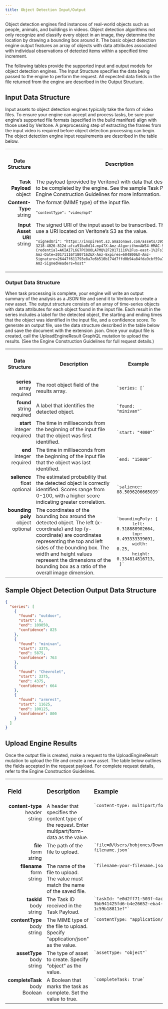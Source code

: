 ```yaml
---
title: Object Detection Input/Output
---
```


Object detection engines find instances of real-world objects such as people, animals, and buildings in videos. Object detection algorithms not only recognize and classify every object in an image, they determine the location by drawing a bounding box around it. The basic object detection engine output features an array of objects with data attributes associated with individual observations of detected items within a specified time increment. 
 
The following tables provide the supported input and output models for object detection engines. The Input Structure specifies the data being passed to the engine to perform the request. All expected data fields in the file returned from the engine are described in the Output Structure.

## Input Data Structure ##

Input assets to object detection engines typically take the form of video files. To ensure your engine can accept and process tasks, be sure your engine’s supported file formats (specified in the build manifest) align with those used by Veritone. A preprocessing step of extracting the frames from the input video is required before object detection processing can begin. 
The object detection engine input requirements are described in the table below.

<table>
  <tr>
    <th width="20%"><h4 class="text-center">Data Structure</h4></th>
    <th width="80%"><h4 class="text-center">Description</h4></th>
  </tr>
  <tr>
   <td align="right" valign="top"><b>Task Payload</b><br>object
</td>
    <td>The payload (provided by Veritone) with data that describes the task to be completed by the engine. See the sample Task Payload in the Engine Construction Guidelines for more information.
</td>
  </tr>
  <tr>
    <td align="right" valign="top"><b>Content-Type</b><br>string
</td>
    <td>The format (MIME type) of the input file. 

<code>`"contentType": "video/mp4"`</code></td>
  </tr>
  <tr>
    <td align="right" valign="top"><b>Input Asset URI</b><br>string
</td>
    <td>The signed URI of the input asset to be transcribed. This property must use a URI located on Veritone’s S3 as the value. 
     
<code>`"signedUri": "https://inspirent.s3.amazonaws.com/assets/39528568/ 909b4ac0-3218-4026-812d-afca91ba0d14.mp4?X-Amz-Algorithm=AWS4-HMAC-SHA256&X-Amz-Credential=AKIAI7L6G7PCOOOLA7MQ%2F20171116%2Fus-east-1%2Fs3%2Faws4_request&X-Amz-Date=20171116T180716Z&X-Amz-Expires=604800&X-Amz-Signature=26447f611793e8a7e6b510b174d7ffd0b94a84fda9cbf59a79a8e936f17dc009&X-Amz-SignedHeaders=host"`</code></td>
  </tr>
</table>

### Output Data Structure ###

When task processing is complete, your engine will write an output summary of the analysis as a JSON file and send it to Veritone to create a new asset. The output structure consists of an array of time-series objects with data attributes for each object found in the input file. Each result in the series includes a label for the detected object, the starting and ending times that the object was identified in the input file, and a confidence score. 
To generate an output file, use the data structure described in the table below and save the document with the extension .json. Once your output file is created, call the UploadEngineResult GraphQL mutation to upload the results. (See the Engine Construction Guidelines for full request details.)

<table>
  <tr>
    <th width="18%"><h4 class="text-center">Data Structure</h4></th>
    <th width="57%"><h4 class="text-center">Description</h4></th>
    <th width="25%"><h4 class="text-center">Example</h4></th>
  </tr>
  <tr>
    <td align="right" valign="top"><b>series</b><br>array<br>required</td>
    <td>The root object field of the results array. </td>
    <td><code>`series: [`</code></td>
  </tr>
  <tr>
    <td align="right" valign="top"><b>found</b><br>string<br>required</td>
    <td>A label that identifies the detected object.</td>
    <td><code>`found: "minivan"`</code></td>
  </tr>
  <tr>
    <td align="right" valign="top"><b>start</b><br>integer<br>required</td>
    <td>The time in milliseconds from the beginning of the input file that the object was first identified.</td>
    <td><code>`start: "4000"`</code></td>
  </tr>
  <tr>
    <td align="right" valign="top"><b>end</b><br>integer<br>required</td>
    <td>The time in milliseconds from the beginning of the input file that the object was last identified.</td>
    <td><code>`end: "15000"`</code></td>
  </tr>
  <tr>
    <td align="right" valign="top"><b>salience</b><br>float<br>optional</td>
    <td>The estimated probability that the detected object is correctly identified. Scores range from 0-100, with a higher score indicating greater correlation.</td>
    <td><code>`salience: 88.5096206665039`</code></td>
  </tr>
  <tr>
    <td align="right" valign="top"><b>bounding poly</b><br>object<br>optional</td>
    <td>The coordinates of the bounding box around the detected object. The left (x-coordinate) and top (y-coordinate) are coordinates representing the top and left sides of the bounding box. The width and height values represent the dimensions of the bounding box as a ratio of the overall image dimension.</td>
    <td><code>`boundingPoly: {
      left: 0.318888902664,
      top: 0.493333339691,
      width: 0.25,
      height: 0.334814816713,
 }`</code></td>
  </tr>
</table>

## Sample Object Detection Output Data Structure ##

```json
{
  "series": [
    {
      "found": "outdoor",
      "start": 0,
      "end": 109050,
      "confidence": 825
    },
    {
      "found": "minivan",
      "start": 3375,
      "end": 5875,
      "confidence": 763
    },
    {
      "found": "Chevrolet",
      "start": 3375,
      "end": 4375,
      "confidence": 664
    },
    {
      "found": "armrest",
      "start": 11625,
      "end": 100125,
      "confidence": 800
    }
  ]
}
```

## Upload Engine Results ##

Once the output file is created, make a request to the UploadEngineResult mutation to upload the file and create a new asset. The table below outlines the fields accepted in the request payload. For complete request details, refer to the Engine Construction Guidelines. 

<table>
  <tr height="5">
    <td width="18%"><h3 class="text-left">Field</h3></td>
    <td width="57%"><h3 class="text-left">Description</h3></td>
    <td width="25%"><h3 class="text-left">Example</h3></td>
  </tr>
  <tr valign="top">
    <td align="right"><b>content-type</b><br>header<br>string</td>
    <td>A header that specifies the content type of the request. Enter multipart/form-data as the value.</td>
    <td><code>`content-type: multipart/form-data`</code></td>
  </tr>
  <tr valign="top">
    <td align="right"><b>file</b><br>form<br>string</td>
    <td>The path of the file to upload.</td>
    <td><code>`file=@/Users/bobjones/Downloads/your-filename.json`</code></td>
  </tr>
  <tr valign="top">
    <td align="right"><b>filename</b><br>form<br>string</td>
    <td>The name of the file to upload. The value must match the name of the saved file.</td>
    <td><code>`filename=your-filename.json`</code></td>
  </tr>
  <tr valign="top">
    <td align="right"><b>taskId</b><br>body<br>string</td>
    <td>The Task ID received in the Task Payload.</td>
    <td><code>`taskId: "e0d2ff71-503f-4ace-a214-3bb941425fd6-b4e26652-eba4-4740-91f8-1c59b18811ef"`</code></td>
  </tr>
  <tr valign="top">
    <td align="right"><b>contentType</b><br>body<br>string</td>
    <td>The MIME type of the file to upload. Specify "application/json" as the value.</td>
    <td><code>`contentType: "application/json"`</code></td>
  </tr>
  <tr valign="top">
    <td align="right"><b>assetType</b><br>body<br>string</td>
    <td>The type of asset to create. Specify “object” as the value.</td>
    <td><code>`assetType: "object"`</code></td>
  </tr>
  <tr valign="top">
    <td align="right"><b>completeTask</b><br>body<br>Boolean</td>
    <td>A Boolean that marks the task as complete. Set the value to true.</td>
    <td><code>`completeTask: true`</code></td>
  </tr>
</table>
